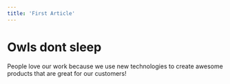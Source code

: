 ```yaml
---
title: 'First Article'
---
```

# Owls dont sleep

People love our work because we use new technologies to create
awesome products that are great for our customers!